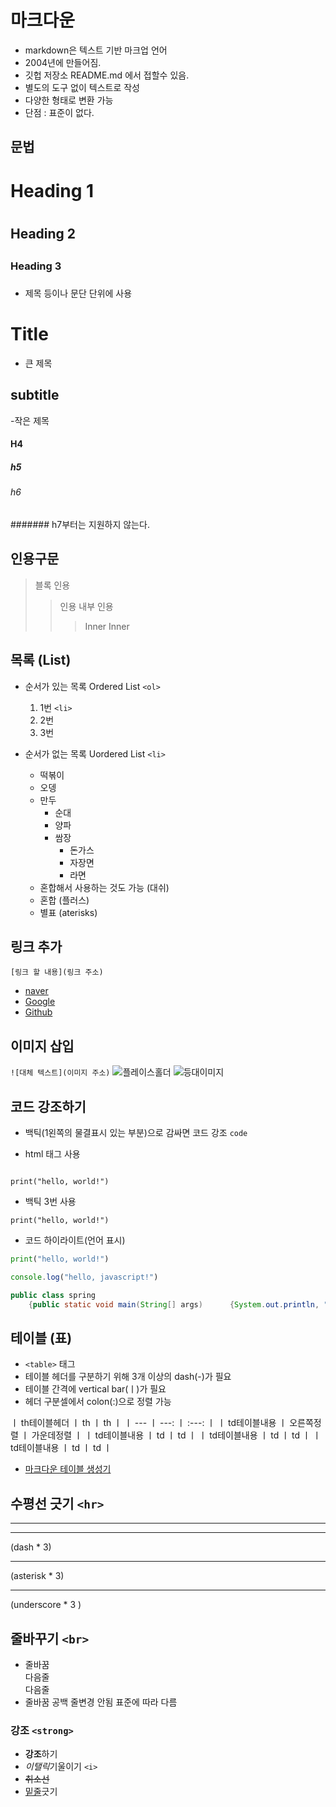 # 마크다운

- markdown은 텍스트 기반 마크업 언어
- 2004년에 만들어짐.
- 깃헙 저장소 README.md 에서 접할수 있음.
- 별도의 도구 없이 텍스트로 작성
- 다양한 형태로 변환 가능
- 단점 : 표준이 없다. 

## 문법


# Heading 1 <H1>
## Heading 2 <H2>
### Heading 3 <H3>
- 제목 등이나 문단 단위에 사용

Title
=====

- 큰 제목

subtitle
-----
-작은 제목

#### H4
##### h5
###### h6
####### h7부터는 지원하지 않는다.

## 인용구문

> 블록 인용
> > 인용 내부 인용
> > > Inner Inner

## 목록 (List)

- 순서가 있는 목록 Ordered List `<ol>`
    1. 1번  `<li>`
    2. 2번  
    3. 3번

- 순서가 없는 목록  Uordered List `<li>`
    - 떡볶이
    - 오뎅
    - 만두
        + 순대
        + 양파
        + 쌈장
            * 돈가스
            * 자장면
            * 라면
    - 혼합해서 사용하는 것도 가능 (대쉬)
    + 혼합 (플러스)
    * 별표 (aterisks)

## 링크 추가
`[링크 할 내용](링크 주소)`
- [naver](http://naver.com)
- [Google](http://google.com)
- [Github](http://github.com)   

## 이미지 삽입
`![대체 텍스트](이미지 주소)`
![플레이스홀더](https://via.placeholder.com/150)
![등대이미지](https://cdn.pixabay.com/photo/2023/08/15/05/37/lighthouse-8191282_1280.jpg)

## 코드 강조하기
- 백틱(1왼쪽의 물결표시 있는 부분)으로 감싸면 코드 강조 `code`

- html 태그 사용
<pre><code>
print("hello, world!")
</code></pre>

- 백틱 3번 사용
```
print("hello, world!")
```

- 코드 하이라이트(언어 표시)
```python
print("hello, world!")
```
```js
console.log("hello, javascript!")
```
```java
public class spring
    {public static void main(String[] args)      {System.out.println, "Hello, java!")}}
```

## 테이블 (표)
- `<table>` 태그
- 테이블 헤더를 구분하기 위해 3개 이상의 dash(-)가 필요
- 테이블 간격에 vertical bar(ㅣ)가 필요
- 헤더 구분셀에서 colon(:)으로 정렬 가능 

ㅣ th테이블헤더 ㅣ th ㅣ th ㅣ
ㅣ --- ㅣ ---: ㅣ :---: ㅣ
ㅣ td테이블내용 ㅣ 오른쪽정렬 ㅣ 가운데정렬 ㅣ
ㅣ td테이블내용 ㅣ td ㅣ td ㅣ
ㅣ td테이블내용 ㅣ td ㅣ td ㅣ
ㅣ td테이블내용 ㅣ td ㅣ td ㅣ

- [마크다운 테이블 생성기](https://www.tablesgenerator.com/markdown_tables)


## 수평선 긋기 `<hr>`

<hr>

---
(dash * 3)
***
(asterisk * 3)
___
(underscore * 3 )

## 줄바꾸기 `<br>`

- 줄바꿈<br>다음줄<br>다음줄<br>
- 줄바꿈 공백 줄변경 안됨 표준에 따라 다름

### 강조 `<strong>`

- **강조**하기
- *이탤릭*기울이기 `<i>`
- ~~취소선~~
- <u>밑줄</u>긋기


